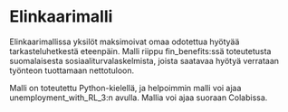 # Elinkaarimalli

Elinkaarimallissa yksilöt maksimoivat omaa odotettua hyötyää tarkasteluhetkestä eteenpäin.
Malli riippu fin_benefits:ssä toteutetusta suomalaisesta sosiaaliturvalaskelmista, joista
saatavaa hyötyä verrataan työnteon tuottamaan nettotuloon.

Malli on toteutettu Python-kielellä, ja helpoimmin malli voi ajaa unemployment_with_RL_3:n 
avulla. Mallia voi ajaa suoraan Colabissa. 